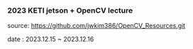 ### 2023 KETI jetson + OpenCV lecture

source: https://github.com/jwkim386/OpenCV_Resources.git

date : 2023.12.15 ~ 2023.12.16
